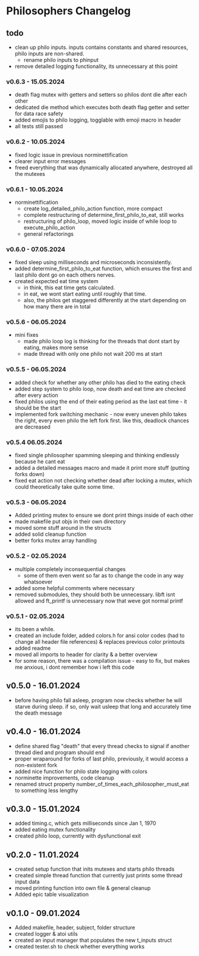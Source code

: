 # Philosophers Changelog

## todo
- clean up philo inputs. inputs contains constants and shared resources, philo inputs are non-shared.
	- rename philo inputs to phinput
- remove detailed logging functionality, its unnecessary at this point

### v0.6.3 - 15.05.2024
- death flag mutex with getters and setters so philos dont die after each other
- dedicated die method which executes both death flag getter and setter for data race safety
- added emojis to philo logging, togglable with emoji macro in header
- all tests still passed

### v0.6.2 - 10.05.2024
- fixed logic issue in previous norminettification
- clearer input error messages
- freed everything that was dynamically allocated anywhere, destroyed all the mutexes

### v0.6.1 - 10.05.2024
- norminettification
	- create log_detailed_philo_action function, more compact
	- complete restructuring of determine_first_philo_to_eat, still works
	- restructuring of philo_loop, moved logic inside of while loop to execute_philo_action
	- general refactorings

### v0.6.0 - 07.05.2024
- fixed sleep using milliseconds and microseconds inconsistently.
- added determine_first_philo_to_eat function, which ensures the first and last philo dont go on each others nerves.
- created expected eat time system
	- in think, this eat time gets calculated.
	- in eat, we wont start eating until roughly that time.
	- also, the philos get staggered differently at the start depending on how many there are in total

### v0.5.6 - 06.05.2024
- mini fixes
	- made philo loop log is thinking for the threads that dont start by eating, makes more sense
	- made thread with only one philo not wait 200 ms at start

### v0.5.5 - 06.05.2024
- added check for whether any other philo has died to the eating check
- added step system to philo loop, now death and eat time are checked after every action
- fixed philos using the end of their eating period as the last eat time - it should be the start
- implemented fork switching mechanic - now every uneven philo takes the right, every even philo the left fork first. like this, deadlock chances are decreased

### v0.5.4 06.05.2024
- fixed single philosopher spamming sleeping and thinking endlessly because he cant eat
- added a detailed messages macro and made it print more stuff (putting forks down)
- fixed eat action not checking whether dead after locking a mutex, which could theoretically take quite some time.

### v0.5.3 - 06.05.2024
- Added printing mutex to ensure we dont print things inside of each other
- made makefile put objs in their own directory
- moved some stuff around in the structs
- added solid cleanup function
- better forks mutex array handling

### v0.5.2 - 02.05.2024
- multiple completely inconsequential changes
	- some of them even went so far as to change the code in any way whatsoever
- added some helpful comments where necessary
- removed submodules, they should both be unnecessary. libft isnt allowed and ft_printf is unnecessary now that weve got normal printf

### v0.5.1 - 02.05.2024
- its been a while.
- created an include folder, added colors.h for ansi color codes (had to change all header file references) & replaces previous color printouts
- added readme
- moved all imports to header for clarity & a better overview
- for some reason, there was a compilation issue - easy to fix, but makes me anxious, i dont remember how i left this code

## v0.5.0 - 16.01.2024
- before having philo fall asleep, program now checks whether he will starve during sleep. if so, only wait usleep that long and accurately time the death message

## v0.4.0 - 16.01.2024
- define shared flag "death" that every thread checks to signal if another thread
	died and program should end
- proper wraparound for forks of last philo, previously, it would access a non-existent fork
- added nice function for philo state logging with colors
- norminette improvements, code cleanup
- renamed struct property number_of_times_each_philosopher_must_eat to something less lengthy

## v0.3.0 - 15.01.2024
- added timing.c, which gets milliseconds since Jan 1, 1970
- added eating mutex functionality
- created philo loop, currently with dysfunctional exit

## v0.2.0 - 11.01.2024
- created setup function that inits mutexes and starts philo threads
- created simple thread function that currently just prints some thread input data
- moved printing function into own file & general cleanup
- Added epic table visualization

## v0.1.0 - 09.01.2024
- Added makefile, header, subject, folder structure
- created logger & atoi utils
- created an input manager that populates the new t_inputs struct
- created tester.sh to check whether everything works